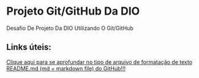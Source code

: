 # Projeto Git/GitHub Da DIO
Desafio De Projeto Da DIO Utilizando O Git/GitHub 

## Links úteis:
[Clique aqui para se aprofundar no tipo de arquivo de formatação de texto README.md (md = markdown file) do GitHub!!!](https://www.markdownguide.org/basic-syntax/)
